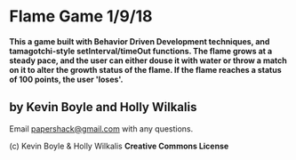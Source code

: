 # Flame Game 1/9/18


#### This a game built with Behavior Driven Development techniques, and tamagotchi-style setInterval/timeOut functions. The flame grows at a steady pace, and the user can either douse it with water or throw a match on it to alter the growth status of the flame. If the flame reaches a status of 100 points, the user 'loses'.

## by Kevin Boyle and Holly Wilkalis

Email papershack@gmail.com with any questions.

(c) Kevin Boyle & Holly Wilkalis
**Creative Commons License**

